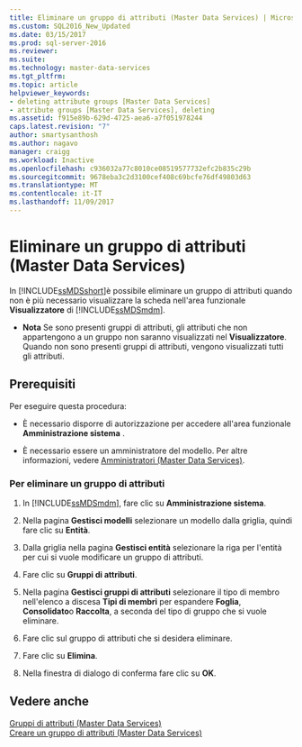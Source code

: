 ```yaml
---
title: Eliminare un gruppo di attributi (Master Data Services) | Microsoft Docs
ms.custom: SQL2016_New_Updated
ms.date: 03/15/2017
ms.prod: sql-server-2016
ms.reviewer: 
ms.suite: 
ms.technology: master-data-services
ms.tgt_pltfrm: 
ms.topic: article
helpviewer_keywords:
- deleting attribute groups [Master Data Services]
- attribute groups [Master Data Services], deleting
ms.assetid: f915e89b-629d-4725-aea6-a7f051978244
caps.latest.revision: "7"
author: smartysanthosh
ms.author: nagavo
manager: craigg
ms.workload: Inactive
ms.openlocfilehash: c936032a77c8010ce08519577732efc2b835c29b
ms.sourcegitcommit: 9678eba3c2d3100cef408c69bcfe76df49803d63
ms.translationtype: MT
ms.contentlocale: it-IT
ms.lasthandoff: 11/09/2017
---
```

# <a name="delete-an-attribute-group-master-data-services"></a>Eliminare un gruppo di attributi (Master Data Services)
  In [!INCLUDE[ssMDSshort](../includes/ssmdsshort-md.md)]è possibile eliminare un gruppo di attributi quando non è più necessario visualizzare la scheda nell'area funzionale **Visualizzatore** di [!INCLUDE[ssMDSmdm](../includes/ssmdsmdm-md.md)].  
  
-   **Nota** Se sono presenti gruppi di attributi, gli attributi che non appartengono a un gruppo non saranno visualizzati nel **Visualizzatore**. Quando non sono presenti gruppi di attributi, vengono visualizzati tutti gli attributi.  
  
## <a name="prerequisites"></a>Prerequisiti  
 Per eseguire questa procedura:  
  
-   È necessario disporre di autorizzazione per accedere all'area funzionale **Amministrazione sistema** .  
  
-   È necessario essere un amministratore del modello. Per altre informazioni, vedere [Amministratori &#40;Master Data Services&#41;](../master-data-services/administrators-master-data-services.md).  
  
### <a name="to-delete-an-attribute-group"></a>Per eliminare un gruppo di attributi  
  
1.  In [!INCLUDE[ssMDSmdm](../includes/ssmdsmdm-md.md)], fare clic su **Amministrazione sistema**.  
  
2.  Nella pagina **Gestisci modelli** selezionare un modello dalla griglia, quindi fare clic su **Entità**.  
  
3.  Dalla griglia nella pagina **Gestisci entità** selezionare la riga per l'entità per cui si vuole modificare un gruppo di attributi.  
  
4.  Fare clic su **Gruppi di attributi**.  
  
5.  Nella pagina **Gestisci gruppi di attributi** selezionare il tipo di membro nell'elenco a discesa **Tipi di membri** per espandere **Foglia**, **Consolidato**o **Raccolta**, a seconda del tipo di gruppo che si vuole eliminare.  
  
6.  Fare clic sul gruppo di attributi che si desidera eliminare.  
  
7.  Fare clic su **Elimina**.  
  
8.  Nella finestra di dialogo di conferma fare clic su **OK**.  
  
## <a name="see-also"></a>Vedere anche  
 [Gruppi di attributi &#40;Master Data Services&#41;](../master-data-services/attribute-groups-master-data-services.md)   
 [Creare un gruppo di attributi &#40;Master Data Services&#41;](../master-data-services/create-an-attribute-group-master-data-services.md)  
  
  
